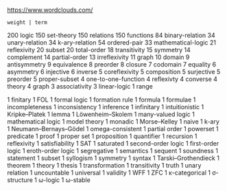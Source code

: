 https://www.wordclouds.com/


`weight | term`

200	logic
150	set-theory
150 relations
150 functions
84	binary-relation
34	unary-relation
34	k-ary-relation
54	ordered-pair
33	mathematical-logic
21	reflexivity
20	subset
20	total-order
18	transitivity
15	symmetry
14	complement
14	partial-order
13	irreflexivity
11	graph
10	domain
9	antisymmetry
9	equivalence
8	preorder
8	closure
7	codomain
7	equality
6	asymmetry
6	injective
6	inverse
5	coreflexivity
5	composition
5	surjective
5	preorder
5	proper-subset
4	one-to-one-function
4	reflexivty
4	converse
4	theory
4	graph
3	associativity
3	linear-logic
1	range

1	finitary
1	FOL
1	formal logic
1	formation rule
1	formula
1	formulae
1	incompleteness
1	inconsistency
1	inference
1	infinitary
1	intuitionistic
1	Kripke–Platek
1	lemma
1	Löwenheim–Skolem
1	many-valued logic
1	mathematical logic
1	model theory
1	monadic
1	Morse–Kelley
1	naive
1	k-ary
1	Neumann–Bernays–Gödel
1	omega-consistent
1	partial order
1	powerset
1	predicate
1	proof
1	proper set
1	proposition
1	quantifier
1	recursion
1	reflexivity
1	satisfiability
1	SAT
1	saturated
1	second-order logic
1	first-order logic
1	eroth-order logic
1	segregative
1	semantics
1	sequent
1	soundness
1	statement
1	subset
1	syllogism
1	symmetry
1	syntax
1	Tarski–Grothendieck
1	theorem
1	theory
1	thesis
1	transformation
1	transitivity
1	truth
1	unary relation
1	uncountable
1	universal
1	validity
1	WFF
1	ZFC
1	κ-categorical
1	σ-structure
1	ω-logic
1	ω-stable